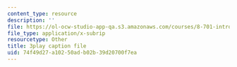 ```yaml
---
content_type: resource
description: ''
file: https://ol-ocw-studio-app-qa.s3.amazonaws.com/courses/8-701-introduction-to-nuclear-and-particle-physics-fall-2020/74f49d27a10250adb02b39d20700f7ea_jtSfWlQbmNY.vtt
file_type: application/x-subrip
resourcetype: Other
title: 3play caption file
uid: 74f49d27-a102-50ad-b02b-39d20700f7ea
---
```

